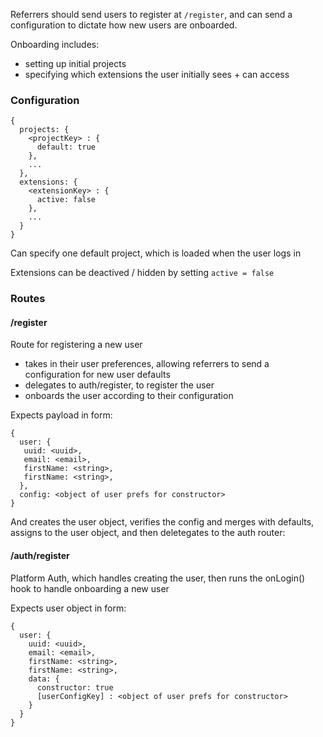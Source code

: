 Referrers should send users to register at `/register`, and can send a configuration to dictate how new users are onboarded.

Onboarding includes:

- setting up initial projects
- specifying which extensions the user initially sees + can access

### Configuration

```
{
  projects: {
    <projectKey> : {
      default: true
    },
    ...
  },
  extensions: {
    <extensionKey> : {
      active: false
    },
    ...
  }
}
```

Can specify one default project, which is loaded when the user logs in

Extensions can be deactived / hidden by setting `active = false`

### Routes

#### /register

Route for registering a new user

 - takes in their user preferences, allowing referrers to send a configuration for new user defaults
 - delegates to auth/register, to register the user
 - onboards the user according to their configuration

Expects payload in form:

```
{
  user: {
   uuid: <uuid>,
   email: <email>,
   firstName: <string>,
   firstName: <string>,
  },
  config: <object of user prefs for constructor>
}
```

And creates the user object, verifies the config and merges with defaults, assigns to the user object, and then deletegates to the auth router:

#### /auth/register

Platform Auth, which handles creating the user, then runs the onLogin() hook to handle onboarding a new user

Expects user object in form:

```
{
  user: {
    uuid: <uuid>,
    email: <email>,
    firstName: <string>,
    firstName: <string>,
    data: {
      constructor: true
      [userConfigKey] : <object of user prefs for constructor>
    }
  }
}
```